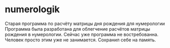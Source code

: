 # numerologik
Старая программа по расчёту матрицы дня рождения для нумерологии
Программа была разработана для облегчение расчётов матрицы рождения в нумерологии. Сейчас уже программа не востребованна. 
Человек просто этим уже не занимается.
Сохранил себе на память.

